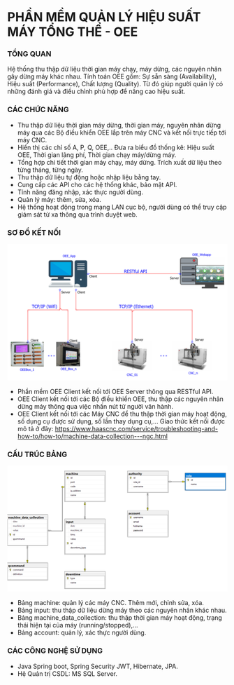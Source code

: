 # PHẦN MỀM QUẢN LÝ HIỆU SUẤT MÁY TỔNG THỂ - OEE
### TỔNG QUAN
Hệ thống thu thập dữ liệu thời gian máy chạy, máy dừng, các nguyên nhân gây dừng máy khác nhau. Tính toán OEE gồm: Sự sẵn sàng (Availability), Hiệu suất (Performance), Chất lượng (Quality). Từ đó giúp người quản lý có những đánh giá và điều chỉnh phù hợp để nâng cao hiệu suất.
### CÁC CHỨC NĂNG
- Thu thập dữ liệu thời gian máy dừng, thời gian máy, nguyên nhân dừng máy qua các Bộ điều khiển OEE lắp trên máy CNC và kết nối trực tiếp tới máy CNC.
- Hiển thị các chỉ số A, P, Q, OEE,.. Đưa ra biểu đồ thống kê: Hiệu suất OEE, Thời gian lãng phí, Thời gian chạy máy/dừng máy.
- Tổng hợp chi tiết thời gian máy chạy, máy dừng. Trích xuất dữ liệu theo từng tháng, từng ngày.
- Thu thập dữ liệu tự động hoặc nhập liệu bằng tay.
- Cung cấp các API cho các hệ thống khác, bảo mật API.
- Tính năng đăng nhập, xác thực người dùng.
- Quản lý máy: thêm, sửa, xóa.
- Hệ thống hoạt động trong mạng LAN cục bộ, người dùng có thể truy cập giám sát từ xa thông qua trình duyệt web.

### SƠ ĐỒ KẾT NỐI
![overall equipment effectiveness](/assets/oee_diagram.PNG)

- Phần mềm OEE Client kết nối tới OEE Server thông qua RESTful API.
- OEE Client kết nối tới các Bộ điều khiển OEE, thu thập các nguyên nhân dừng máy thông qua việc nhấn nút từ người vân hành.
- OEE Client kết nối tới các Máy CNC để thu thập thời gian máy hoạt động, số dụng cụ được sử dụng, số lần thay dụng cụ,... Giao thức kết nối được mô tả ở đây:
https://www.haascnc.com/service/troubleshooting-and-how-to/how-to/machine-data-collection---ngc.html

### CẤU TRÚC BẢNG
![overall equipment effectiveness](/assets/structure_db.PNG)

- Bảng machine: quản lý các máy CNC. Thêm mới, chỉnh sửa, xóa.
- Bảng input: thu thập dữ liệu dừng máy theo các nguyên nhân khác nhau.
- Bảng machine_data_collection: thu thập thời gian máy hoạt động, trạng thái hiện tại của máy (running/stopped),...
- Bảng account: quản lý, xác thực người dùng.

### CÁC CÔNG NGHỆ SỬ DỤNG
- Java Spring boot, Spring Security JWT, Hibernate, JPA.
- Hệ Quản trị CSDL: MS SQL Server.
